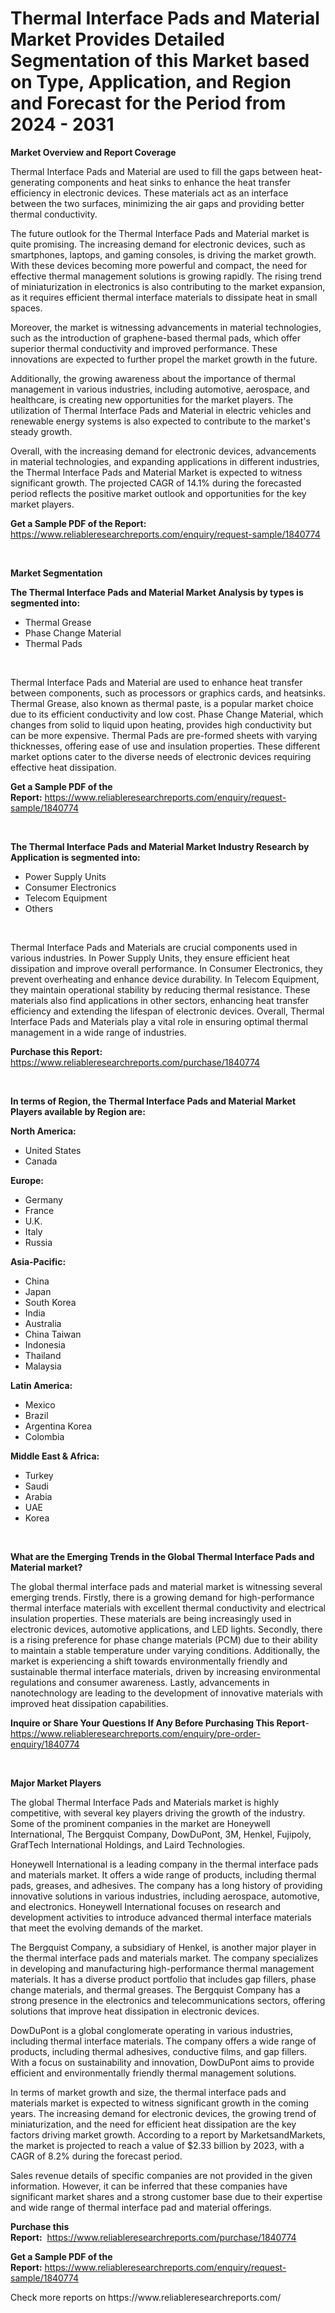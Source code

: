 <p><h1>Thermal Interface Pads and Material Market Provides Detailed Segmentation of this Market based on Type, Application, and Region and Forecast for the Period from 2024 - 2031</h1></p><p><strong>Market Overview and Report Coverage</strong></p>
<p><p>Thermal Interface Pads and Material are used to fill the gaps between heat-generating components and heat sinks to enhance the heat transfer efficiency in electronic devices. These materials act as an interface between the two surfaces, minimizing the air gaps and providing better thermal conductivity.</p><p>The future outlook for the Thermal Interface Pads and Material market is quite promising. The increasing demand for electronic devices, such as smartphones, laptops, and gaming consoles, is driving the market growth. With these devices becoming more powerful and compact, the need for effective thermal management solutions is growing rapidly. The rising trend of miniaturization in electronics is also contributing to the market expansion, as it requires efficient thermal interface materials to dissipate heat in small spaces.</p><p>Moreover, the market is witnessing advancements in material technologies, such as the introduction of graphene-based thermal pads, which offer superior thermal conductivity and improved performance. These innovations are expected to further propel the market growth in the future.</p><p>Additionally, the growing awareness about the importance of thermal management in various industries, including automotive, aerospace, and healthcare, is creating new opportunities for the market players. The utilization of Thermal Interface Pads and Material in electric vehicles and renewable energy systems is also expected to contribute to the market's steady growth.</p><p>Overall, with the increasing demand for electronic devices, advancements in material technologies, and expanding applications in different industries, the Thermal Interface Pads and Material Market is expected to witness significant growth. The projected CAGR of 14.1% during the forecasted period reflects the positive market outlook and opportunities for the key market players.</p></p>
<p><strong>Get a Sample PDF of the Report:</strong> <a href="https://www.reliableresearchreports.com/enquiry/request-sample/1840774">https://www.reliableresearchreports.com/enquiry/request-sample/1840774</a></p>
<p>&nbsp;</p>
<p><strong>Market Segmentation</strong></p>
<p><strong>The Thermal Interface Pads and Material Market Analysis by types is segmented into:</strong></p>
<p><ul><li>Thermal Grease</li><li>Phase Change Material</li><li>Thermal Pads</li></ul></p>
<p>&nbsp;</p>
<p><p>Thermal Interface Pads and Material are used to enhance heat transfer between components, such as processors or graphics cards, and heatsinks. Thermal Grease, also known as thermal paste, is a popular market choice due to its efficient conductivity and low cost. Phase Change Material, which changes from solid to liquid upon heating, provides high conductivity but can be more expensive. Thermal Pads are pre-formed sheets with varying thicknesses, offering ease of use and insulation properties. These different market options cater to the diverse needs of electronic devices requiring effective heat dissipation.</p></p>
<p><strong>Get a Sample PDF of the Report:</strong>&nbsp;<a href="https://www.reliableresearchreports.com/enquiry/request-sample/1840774">https://www.reliableresearchreports.com/enquiry/request-sample/1840774</a></p>
<p>&nbsp;</p>
<p><strong>The Thermal Interface Pads and Material Market Industry Research by Application is segmented into:</strong></p>
<p><ul><li>Power Supply Units</li><li>Consumer Electronics</li><li>Telecom Equipment</li><li>Others</li></ul></p>
<p>&nbsp;</p>
<p><p>Thermal Interface Pads and Materials are crucial components used in various industries. In Power Supply Units, they ensure efficient heat dissipation and improve overall performance. In Consumer Electronics, they prevent overheating and enhance device durability. In Telecom Equipment, they maintain operational stability by reducing thermal resistance. These materials also find applications in other sectors, enhancing heat transfer efficiency and extending the lifespan of electronic devices. Overall, Thermal Interface Pads and Materials play a vital role in ensuring optimal thermal management in a wide range of industries.</p></p>
<p><strong>Purchase this Report:</strong>&nbsp; <a href="https://www.reliableresearchreports.com/purchase/1840774">https://www.reliableresearchreports.com/purchase/1840774</a></p>
<p>&nbsp;</p>
<p><strong>In terms of Region, the Thermal Interface Pads and Material Market Players available by Region are:</strong></p>
<p>
    <p> <strong> North America: </strong>
        <ul>
            <li>United States</li>
            <li>Canada</li>
        </ul>
        </p> 
    <p> <strong> Europe: </strong>
        <ul>
            <li>Germany</li>
            <li>France</li>
            <li>U.K.</li>
            <li>Italy</li>
            <li>Russia</li>
        </ul>
        </p> 
    <p> <strong> Asia-Pacific: </strong>
        <ul>
            <li>China</li>
            <li>Japan</li>
            <li>South Korea</li>
            <li>India</li>
            <li>Australia</li>
            <li>China Taiwan</li>
            <li>Indonesia</li>
            <li>Thailand</li>
            <li>Malaysia</li>
        </ul>
        </p> 
    <p> <strong> Latin America: </strong>
        <ul>
            <li>Mexico</li>
            <li>Brazil</li>
            <li>Argentina Korea</li>
            <li>Colombia</li>
        </ul>
        </p> 
    <p> <strong> Middle East & Africa: </strong>
        <ul>
            <li>Turkey</li>
            <li>Saudi</li>
            <li>Arabia</li>
            <li>UAE</li>
            <li>Korea</li>
        </ul>
    </p>
    </p>
<p>&nbsp;</p>
<p><strong>What are the Emerging Trends in the Global Thermal Interface Pads and Material market?</strong></p>
<p><p>The global thermal interface pads and material market is witnessing several emerging trends. Firstly, there is a growing demand for high-performance thermal interface materials with excellent thermal conductivity and electrical insulation properties. These materials are being increasingly used in electronic devices, automotive applications, and LED lights. Secondly, there is a rising preference for phase change materials (PCM) due to their ability to maintain a stable temperature under varying conditions. Additionally, the market is experiencing a shift towards environmentally friendly and sustainable thermal interface materials, driven by increasing environmental regulations and consumer awareness. Lastly, advancements in nanotechnology are leading to the development of innovative materials with improved heat dissipation capabilities.</p></p>
<p><strong>Inquire or Share Your Questions If Any Before Purchasing This Report</strong>- <a href="https://www.reliableresearchreports.com/enquiry/pre-order-enquiry/1840774">https://www.reliableresearchreports.com/enquiry/pre-order-enquiry/1840774</a></p>
<p>&nbsp;</p>
<p><strong>Major Market Players</strong></p>
<p><p>The global Thermal Interface Pads and Materials market is highly competitive, with several key players driving the growth of the industry. Some of the prominent companies in the market are Honeywell International, The Bergquist Company, DowDuPont, 3M, Henkel, Fujipoly, GrafTech International Holdings, and Laird Technologies.</p><p>Honeywell International is a leading company in the thermal interface pads and materials market. It offers a wide range of products, including thermal pads, greases, and adhesives. The company has a long history of providing innovative solutions in various industries, including aerospace, automotive, and electronics. Honeywell International focuses on research and development activities to introduce advanced thermal interface materials that meet the evolving demands of the market.</p><p>The Bergquist Company, a subsidiary of Henkel, is another major player in the thermal interface pads and materials market. The company specializes in developing and manufacturing high-performance thermal management materials. It has a diverse product portfolio that includes gap fillers, phase change materials, and thermal greases. The Bergquist Company has a strong presence in the electronics and telecommunications sectors, offering solutions that improve heat dissipation in electronic devices.</p><p>DowDuPont is a global conglomerate operating in various industries, including thermal interface materials. The company offers a wide range of products, including thermal adhesives, conductive films, and gap fillers. With a focus on sustainability and innovation, DowDuPont aims to provide efficient and environmentally friendly thermal management solutions.</p><p>In terms of market growth and size, the thermal interface pads and materials market is expected to witness significant growth in the coming years. The increasing demand for electronic devices, the growing trend of miniaturization, and the need for efficient heat dissipation are the key factors driving market growth. According to a report by MarketsandMarkets, the market is projected to reach a value of $2.33 billion by 2023, with a CAGR of 8.2% during the forecast period.</p><p>Sales revenue details of specific companies are not provided in the given information. However, it can be inferred that these companies have significant market shares and a strong customer base due to their expertise and wide range of thermal interface pad and material offerings.</p></p>
<p><strong>Purchase this Report:</strong>&nbsp;&nbsp;<a href="https://www.reliableresearchreports.com/purchase/1840774">https://www.reliableresearchreports.com/purchase/1840774</a></p>
<p></p>
<p><strong>Get a Sample PDF of the Report:</strong>&nbsp;<a href="https://www.reliableresearchreports.com/enquiry/request-sample/1840774">https://www.reliableresearchreports.com/enquiry/request-sample/1840774</a></p>
<p>Check more reports on https://www.reliableresearchreports.com/</p>